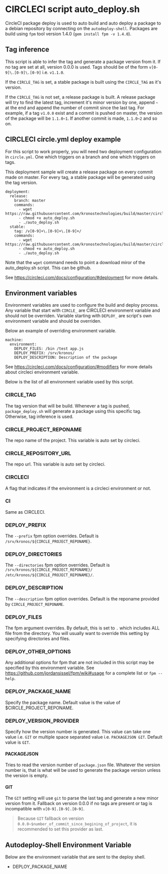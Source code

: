 # CIRCLECI script auto_deploy.sh

CircleCI package deploy is used to auto build and auto deploy a package to a debian repository by connecting on the `autodeploy-shell`. Packages are build using `fpm` tool version 1.4.0 (`gem install fpm -v 1.4.0`).

## Tag inference

This script is able to infer the tag and generate a package version from it. If no tag are set at all, version 0.0.0 is used. Tags should be of the form `v[0-9]\.[0-9]\.[0-9]` i.e. `v1.1.0`.

If the `CIRCLE_TAG` is set, a stable package is built using the `CIRCLE_TAG` as it's version.

If the `CIRCLE_TAG` is not set, a release package is built. A release package will try to find the latest tag, increment it's minor version by one, append `~` at the end and append the number of commit since the last tag. For example, if a tag `v1.0.0` exist and a commit is pushed on master, the version of the package will be `1.1.0~1`. If another commit is made, `1.1.0~2` and so on.

## CIRCLECI circle.yml deploy example

For this script to work properly, you will need two deployment configuration in `circle.yml`. One which triggers on a branch and one which triggers on tags.

This deployment sample will create a release package on every commit made on master. For every tag, a stable package will be generated using the tag version.

```
deployment:
  release:
    branch: master
    commands:
      - wget https://raw.githubusercontent.com/kronostechnologies/build/master/circleci/auto_deploy.sh 
      - chmod +x auto_deploy.sh
      - ./auto_deploy.sh
  stable:
    tag: /v[0-9]+\.[0-9]+\.[0-9]+/
    commands:
      - wget https://raw.githubusercontent.com/kronostechnologies/build/master/circleci/auto_deploy.sh 
      - chmod +x auto_deploy.sh
      - ./auto_deploy.sh
```

Note that the `wget` command needs to point a download miror of the auto_deploy.sh script. This can be github.

See https://circleci.com/docs/configuration/#deployment for more details.

## Environment variables

Environment variables are used to configure the build and deploy process. Any variable that start with `CIRCLE_` are CIRCLECI environment variable and should not be overriden. Variable starting with `DEPLOY_` are script's own environment variable and should be overriden.

Below an example of overriding environment variable.

```
machine:
  environment:
    DEPLOY_FILES: /bin /test app.js
    DEPLOY_PREFIX: /srv/kronos/
    DEPLOY_DESCRIPTION: Description of the package
```

See https://circleci.com/docs/configuration/#modifiers for more details about circleci environment variable.

Below is the list of all environment variable used by this script.

### CIRCLE_TAG
The tag version that will be build. Whenever a tag is pushed, `package_deploy.sh` will generate a package using this specific tag. Otherwise, tag inference is used.

### CIRCLE_PROJECT_REPONAME
The repo name of the project. This variable is auto set by circleci.

### CIRCLE_REPOSITORY_URL
The repo url. This variable is auto set by circleci.

### CIRCLECI
A flag that indicates if the environment is a circleci environment or not.

### CI
Same as CIRCLECI.

### DEPLOY_PREFIX
The `--prefix` fpm option overrides. Default is `/srv/kronos/${CIRCLE_PROJECT_REPONAME}`.

### DEPLOY_DIRECTORIES
The `--directories` fpm option overrides. Default is `/srv/kronos/${CIRCLE_PROJECT_REPONAME}/ /etc/kronos/${CIRCLE_PROJECT_REPONAME}/`.

### DEPLOY_DESCRIPTION
The `--description` fpm option overrides. Default is the reponame provided by `CIRCLE_PROJECT_REPONAME`.

### DEPLOY_FILES
The fpm argument overrides. By default, this is set to `.` which includes ALL file from the directory. You will usually want to override this setting by specifying directories and files.

### DEPLOY_OTHER_OPTIONS
Any additional options for fpm that are not included in this script may be specified by this environment variable. See https://github.com/jordansissel/fpm/wiki#usage for a complete list or `fpm --help`.

### DEPLOY_PACKAGE_NAME
Specify the package name. Default value is the value of $CIRCLE_PROJECT_REPONAME.

### DEPLOY_VERSION_PROVIDER
Specify how the version number is generated. This value can take one value i.e. `GIT` or multiple space separated value i.e. `PACKAGEJSON GIT`. Default value is `GIT`.

#### PACKAGEJSON
Tries to read the version number of `package.json` file. Whatever the version number is, that is what will be used to generate the package version unless the version is empty.

#### GIT
The `GIT` setting will use `git` to parse the last tag and generate a new minor version from it. Fallback on version 0.0.0 if no tags are present or tag is incompatible with `v[0-9].[0-9].[0-9]`.

  > Because `GIT` fallback on version `0.0.0~$number_of_commit_since_begining_of_project`, it is recommended to set this provider as last.

## Autodeploy-Shell Environment Variable

Below are the environment variable that are sent to the deploy shell.

  - DEPLOY_PACKAGE_NAME
